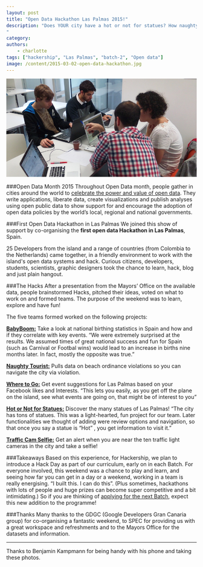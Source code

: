 ```yaml
---
layout: post
title: "Open Data Hackathon Las Palmas 2015!"
description: "Does YOUR city have a hot or not for statues? How naughty are your city's tourists? ...
"
category:
authors:
    - charlotte
tags: ["hackership", "Las Palmas", "batch-2", "Open data"]
image: /content/2015-03-02-open-data-hackathon.jpg
---
```


![Open Data Hackathon](/content/2015-03-02-open-data-hackathon.jpg)

###Open Data Month 2015
Throughout Open Data month, people gather in cities around the world to [celebrate the power and value of open data](http//:www.openddataday.org). They write applications, liberate data, create visualizations and publish analyses using open public data to show support for and encourage the adoption of open data policies by the world’s local, regional and national governments. 

###First Open Data Hackathon in Las Palmas
We joined this show of support by co-organising the **first open data Hackathon in Las Palmas**, Spain. 

25 Developers from the island and a range of countries (from Colombia to the Netherlands) came together, in a friendly environment to work with the island's open data systems and hack. Curious citizens, developers, students, scientists, graphic designers took the chance to learn, hack, blog and just plain hangout.

###The Hacks
After a presentation from the Mayors’ Office on the available data, people brainstormed Hacks, pitched their ideas, voted on what to work on and formed teams. The purpose of the weekend was to learn, explore and have fun!

The five teams formed worked on the following projects: 

**[BabyBoom:](http://baby-boom.herokuapp.com)**
Take a look at national birthing statistics in Spain and how and if they correlate with key events. “We were extremely surprised at the results. We assumed times of great national success and fun for Spain (such as Carnival or Footbal wins) would lead to an increase in births nine months later. In fact, mostly the opposite was true.”  

**[Naughty Tourist:](https://github.com/JoseDeniz/naughty-tourist-app)**
Pulls data on beach ordinance violations so you can navigate the city via violation. 

**[Where to Go:](http://www.github.com/codemeasandwich/computermadre)**
Get event suggestions for Las Palmas based on your Facebook likes and Interests. “This lets you easily, as you get off the plane on the island, see what events are going on, that might be of interest to you”

**[Hot or Not for Statues:](www.honfs.wtf)**
Discover the many statues of Las Palmas! “The city has tons of statues. This was a light-hearted, fun project for our team. Later functionalities we thought of adding were review options and navigation, so that once you say a statue is “Hot” , you get information to visit it.”

**[Traffic Cam Selfie:](http://twitter.com/jellea)**
Get an alert when you are near the ten traffic light cameras in the city and take a selfie! 

###Takeaways
Based on this experience, for Hackership, we plan to introduce a Hack Day as part of our curriculum, early on in each Batch. For everyone involved, this weekend was a chance to play and learn, and seeing how far you can get in a day or a weekend, working in a team is really energising. “I built this. I can do this”.  (Plus sometimes, hackathons with lots of people and huge prizes can become super competitive and a bit intimidating.) 
So if you are thinking of [applying for the next Batch](www.hackership.org/apply), expect this new addition to the programme!

###Thanks
Many thanks to the GDGC (Google Developers Gran Canaria group) for co-organising a fantastic weekend, to SPEC for providing us with a great workspace and refreshments and to the Mayors Office for  the datasets and information.  


---
Thanks to Benjamin Kampmann for being handy with his phone and taking these photos.
